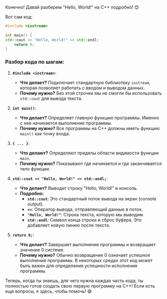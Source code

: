 Конечно! Давай разберем "Hello, World!" на C++ подробно! 😊

Вот сам код:

```cpp
#include <iostream>
 
int main() {
std::cout << "Hello, World!" << std::endl;
    return 0;
}
```

### Разбор кода по шагам:

1. **`#include <iostream>`**:
   - **Что делает?** Подключает стандартную библиотеку `iostream`, которая позволяет работать с вводом и выводом данных.
   - **Почему нужно?** Без этой строчки мы не смогли бы использовать `std::cout` для вывода текста.

2. **`int main()`**:
   - **Что делает?** Определяет главную функцию программы. Именно с нее начинается выполнение программы.
   - **Почему нужно?** Все программы на C++ должны иметь функцию `main()` как точку входа.

3. **`{ ... }`**:
   - **Что делают?** Определяют пределы области видимости функции `main`.
   - **Почему нужно?** Показывают где начинается и где заканчивается тело функции.

4. **`std::cout << "Hello, World!" << std::endl;`**:
   - **Что делает?** Выводит строку "Hello, World!" в консоль.
   - **Подробно:**
     - **`std::cout`**: Это стандартный поток вывода на экран (console output).
     - **`<<`**: Оператор вывода, отправляющий данные в поток.
     - **`"Hello, World!"`**: Строка текста, которую мы выводим.
     - **`std::endl`**: Символ конца строки и сброс буфера. Это добавляет новую линию после текста.

5. **`return 0;`**:
   - **Что делает?** Завершает выполнение программы и возвращает значение 0 системе.
   - **Почему нужно?** Обычно возвращение 0 означает успешное выполнение программы. В некоторых средах этот код может быть важен для определения успешности исполнения программы.

Теперь, когда ты знаешь, для чего нужна каждая часть кода, ты полностью готов создать свою первую программу на C++! Если есть еще вопросы, я здесь, чтобы помочь! 😄
